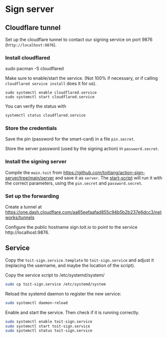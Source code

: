 # Sign server

## Cloudflare tunnel
Set up the cloudflare tunnel to contact our signing service on
port 9876 (`http://localhost:9876`).

### Install cloudflared

sudo pacman -S cloudflared

Make sure to enable/start the service. (Not 100% if necessary,
or if calling `cloudflared service install` does it for us).
```
sudo systemctl enable cloudflared.service
sudo systemctl start cloudflared.service
```

You can verify the status with
```bash
systemctl status cloudflared.service
```

### Store the credentials
Save the pin (password for the smart-card) in a file `pin.secret`.

Store the server password (used by the signing action) in `password.secret`.


### Install the signing server
Compile the `main.toit` from
https://github.com/toitlang/action-sign-server/tree/main/server
and save it as `server`. The [start-script](./start.sh) will run it
with the correct parameters, using the `pin.secret` and `password.secret`.

### Set up the forwarding
Create a tunnel at
https://one.dash.cloudflare.com/aa65eefaafad855c94b5b2b237e6dcc3/networks/tunnels

Configure the public hostname sign.toit.io to point to the service
http://localhost:9876.

## Service
Copy the `toit-sign.service.template` to `toit-sign.service` and
adjust it (replacing the username, and maybe the location of the
script).

Copy the service script to /etc/systemd/system/
```bash
sudo cp toit-sign.service /etc/systemd/system
```

Reload the systemd daemon to register the new service:
```bash
sudo systemctl daemon-reload
```

Enable and start the service. Then check if it is running correctly.
```bash
sudo systemctl enable toit-sign.service
sudo systemctl start toit-sign.service
sudo systemctl status toit-sign.service
```
